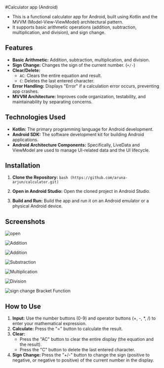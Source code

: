 #Calculator app (Android)


*   This is a functional calculator app for Android, built using Kotlin and the MVVM (Model-View-ViewModel) architectural pattern. 
*   It supports basic arithmetic operations (addition, subtraction, multiplication, and division), and sign change.

## Features

*   **Basic Arithmetic:** Addition, subtraction, multiplication, and division.
*   **Sign Change:**  Changes the sign of the current number. (`+/-`)
*   **Clear/Delete:**
    *   `AC`: Clears the entire equation and result.
    *   `C`: Deletes the last entered character.
*   **Error Handling:** Displays "Error" if a calculation error occurs, preventing app crashes.
*   **MVVM Architecture:**  Improves code organization, testability, and maintainability by separating concerns.
  

## Technologies Used

*   **Kotlin:** The primary programming language for Android development.
*   **Android SDK:** The software development kit for building Android applications.
*   **Android Architecture Components:** Specifically, LiveData and ViewModel are used to manage UI-related data and the UI lifecycle.


## Installation

1.  **Clone the Repository:**
    ```bash (https://github.com/aruna-arjun/calculator.git)   ```


2.  **Open in Android Studio:** Open the cloned project in Android Studio. 

3.  **Build and Run:** Build the app and run it on an Android emulator or a physical Android device.



## Screenshots


![open](https://github.com/user-attachments/assets/3403f847-2546-4f35-a1a9-1925528a584e)

![Addition](https://github.com/user-attachments/assets/ac8e59ec-d077-4e06-98f6-351f422490a3)

![Addition](https://github.com/user-attachments/assets/ac8e59ec-d077-4e06-98f6-351f422490a3)

![Substraction](https://github.com/user-attachments/assets/4fb24e0d-ad1c-48c4-aede-afd8e7ed44ab)

![Multiplication](https://github.com/user-attachments/assets/ceae93df-0086-4927-b45a-987f3cbf3a13)

![Division](https://github.com/user-attachments/assets/23f3f212-c706-484d-896e-8506fe3afd41)

![sign change   Bracket Function](https://github.com/user-attachments/assets/9a750a9f-66b7-4269-b5c3-3e8eaeabeb81)



## How to Use

1.  **Input:** Use the number buttons (0-9) and operator buttons (+, -, *, /) to enter your mathematical expression.  
2.  **Calculate:** Press the "=" button to calculate the result.
3.  **Clear:**
    *   Press the "AC" button to clear the entire display (the equation and the result).
    *   Press the "C" button to delete the last entered character.
4.  **Sign Change:** Press the "+/-" button to change the sign (positive to negative, or negative to positive) of the current number in the display.









